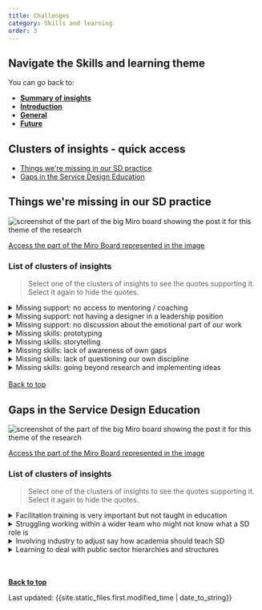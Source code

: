 ```yaml
---
title: Challenges
category: Skills and learning
order: 3
---
```


<div class="nav-panel">
   <h2>Navigate the Skills and learning theme</h2>
   <p style="margin-bottom: 0">You can go back to:</p>
   <ul>
      <li><a href="/practitioner-stories/Skills-and-learning/summary"><strong>Summary of insights</strong></a></li>
      <li><a href="/practitioner-stories/Skills-and-learning/intro"><strong>Introduction</strong></a></li>
      <li><a href="/practitioner-stories/Skills-and-learning/general"><strong>General</strong></a></li>
      <li><a href="/practitioner-stories/Skills-and-learning/future"><strong>Future</strong></a></li>
   </ul>
</div>

<h2 class="top-line">Clusters of insights - quick access</h2>

- [Things we're missing in our SD practice](#things-missing)
- [Gaps in the Service Design Education](#gaps-in-education)


<h2 class="top-line" id="things-missing">Things we're missing in our SD practice</h2>

![screenshot of the part of the big Miro board showing the post it for this theme of the research](/practitioner-stories/images/skills-learning/skills-chall1.png)
<p><a href="https://miro.com/app/board/o9J_ldOzA14=/?moveToWidget=3074457352333736097&cot=14" target="_blank">Access the part of the Miro Board represented in the image</a></p>

### List of clusters of insights

> Select one of the clusters of insights to see the quotes supporting it. Select it again to hide the quotes.

 <details>
 <summary><span>Missing support: no access to mentoring / coaching</span></summary>
 <ul>
    <li>I think I would say for me personally it‘s me having that access to coaching and mentoring. [...] So, I had coach for a bit, but she is not from a design background, it was more[job] related and that was really useful, but it was just not something applicable to my design work. You know inspirations, aspirations. So, I do kind of miss that. That kind of role model as a manager, I guess. She is great, but she comes from that background of traditional insight and engagement/ research in a public sector organisation. She is very open but still she doesn’t operate at the level I do, so it‘s just a difference.</li>
 </ul>
 </details>
  <details>
 <summary><span>Missing support: not having a designer in a leadership position</span></summary>
 <ul>
    <li>I would really like someone above, even just from a design perspective, who is above me [...], who could coordinate [ with other areas]</li>
 </ul>
 </details>
  <details>
 <summary><span>Missing support: no discussion about the emotional part of our work</span></summary>
 <ul>
    <li>The stress and mental health, and the emotional aspect of this, [the set up of a project] is a perfect time to open up and say what we are going to do together, it's going to be hard, what can we put in place to support each other? How can we be safe? If you're just turning out like doing this service design stuff, there is no room for having those discussions.</li>
 </ul>
 </details>
  <details>
 <summary><span>Missing skills: prototyping</span></summary>
 <ul>
    <li>But we kind of missing that in between prototyping but that‘s where we are at the moment</li>
 </ul>
 </details>
  <details>
 <summary><span>Missing skills: storytelling</span></summary>
 <ul>
    <li>I don’t think people know how to tell stories, I don’t think they know what is a good story necessarily</li>
 </ul>
 </details>
  <details>
 <summary><span>Missing skills: lack of awareness of own gaps</span></summary>
 <ul>
    <li>being aware of what your gaps are right? there is no set skills sets I don't think. There are soft skills and it's nice if you can use illustrator and all those things, but really it's more about being aware of what you can and can't do. It's not the same as accountancy where it's like can you do X Y Z on a spreadsheet, it's more nuance than that. Everybody has gaps, it's just about being aware of them</li>
 </ul>
 </details>
  <details>
 <summary><span>Missing skills: lack of questioning our own discipline</span></summary>
 <ul>
    <li>Some critical discussions don't go on, but there is also not a lot of questioning around what's being asked of designers and researchers, what is happening, what will happen to people after all that ethical framework I guess. It's just assumed that service design is the right thing to do all the time, in the ways that we have been taught to do it. So there is a kind of dogma there that hasn't been questioned. I think this questioning is opening more now, which is great. Maybe I've been impatient. [...] I take these conversations [from other communities] and bring them to a general level, so where can I see these in service design for example</li>
 </ul>
 </details>
  <details>
 <summary><span>Missing skills: going beyond research and implementing ideas</span></summary>
 <ul>
    <li>One thing that is difficult in service design is to track the impact of it, and the implementation. There are lots of cool projects where you come up with good ideas but you don't get actually existing or are not actually tested properly?or design research, a company does a lot of research, it's sounds very exciting but it doesn't go anywhere afterwards, it's just a really nice project, which is a bit frustrating because you know, we've done all that work, and it's all very exciting and it's not going anywhere. That's a bit of a gap in SD, there are many examples of really interesting work and research and some have been implemented, but maybe it's a bit difficult to do</li>
 </ul>
 </details>
<br>
<a class="button" href="#">Back to top</a>


<h2 class="top-line" id="gaps-in-education">Gaps in the Service Design Education</h2>

![screenshot of the part of the big Miro board showing the post it for this theme of the research](/practitioner-stories/images/skills-learning/skills-chall2.png)
<p><a href="https://miro.com/app/board/o9J_ldOzA14=/?moveToWidget=3074457352333736222&cot=14" target="_blank">Access the part of the Miro Board represented in the image</a></p>

### List of clusters of insights

> Select one of the clusters of insights to see the quotes supporting it. Select it again to hide the quotes.
 <details>
 <summary><span>Facilitation training is very important but not taught in education</span></summary>
 <ul>
    <li> the most important set of skills and knowledge are about facilitation. Cause you are not taught how to do that in education. In formal education, you are taught how to stand up and give a presentation, you learn how to use your voice, how to use the PowerPoint. Yeah, moderately useful skills to have</li>
 </ul>
 </details>
  <details>
 <summary><span>Struggling working within a wider team who might not know what a SD role is</span></summary>
 <ul>
    <li>lot of those people struggle, when they reach the workforce and when they quickly need to learn how to behave within a wider team, while it‘s necessary for them to explain what their role is and how that is used amongst the project team</li>
 </ul>
 </details>
  <details>
 <summary><span>Involving industry to adjust say how academia should teach SD</span></summary>
 <ul>
    <li>we potentially need to do a better job as the industry of going back to academia and saying this is how we can help people being more ready for their first jobs or we start looking elsewhere</li>
 </ul>
 </details>
  <details>
 <summary><span>Learning to deal with public sector hierarchies and structures</span></summary>
 <ul>
    <li>the hierarchies aren’t there to support our work. I don't really  know how we get around that.  We've been trained with an agency mindset, where you never have that problem. You just do a Project,  and then move on. I wonder if [ universities] should do public sector design course</li>
 </ul>
 </details>
<br><br>


<p><a href="#"><strong>Back to top</strong></a></p>

<p>Last updated: {{site.static_files.first.modified_time | date_to_string}}</p>

<!--

<a href="" target="_blank"></a>

-->